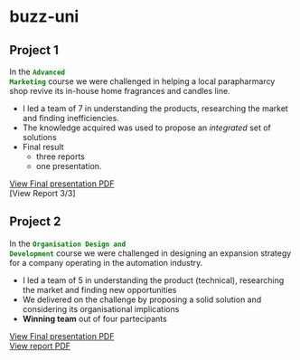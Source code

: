 # buzz-uni

## Project 1

In the <code style="color : green">**Advanced Marketing**</code> course we were challenged in helping a local parapharmarcy shop revive its in-house home fragrances and candles line.
* I led a team of 7 in understanding the products, researching the market and finding inefficiencies.
* The knowledge acquired was used to propose an _integrated_ set of solutions
* Final result
   * three reports
   * one presentation.

[View Final presentation PDF](Edelweiss_presentation.pdf)  
[View Report 3/3]
 
 ## Project 2

In the <code style="color : green">**Organisation Design and Development**</code> course we were challenged in designing an expansion strategy for a company operating in the automation industry. 
* I led a team of 5 in understanding the product (technical), researching the market and finding new opportunities
* We delivered on the challenge by proposing a solid solution and considering its organisational implications
* **Winning team** out of four partecipants 

[View Final presentation PDF](BDFPresentation_Ciss.pdf)  
[View report PDF](Ciss.Tidiane.2097343_BDF.pdf)
